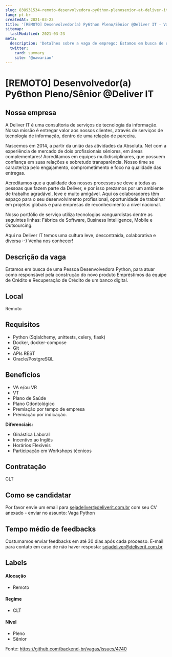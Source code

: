 ```yaml
---
slug: 838931534-remoto-desenvolvedora-py6thon-plenosenior-at-deliver-it
lang: pt-br
createdAt: 2021-03-23
title: '[REMOTO] Desenvolvedor(a) Py6thon Pleno/Sênior @Deliver IT - Vaga de Emprego'
sitemap:
  lastModified: 2021-03-23
meta:
  description: 'Detalhes sobre a vaga de emprego: Estamos em busca de uma Pessoa Desenvolvedora Python, para atuar como responsável pela construção do novo produto Empréstimos da equipe de Crédito e Recuperação de Crédito de um banco digital.'
  twitter:
    card: summary
    site: '@nawarian'
---
```


# [REMOTO] Desenvolvedor(a) Py6thon Pleno/Sênior @Deliver IT

<!--
==================================================
Caso a vaga for remoto durante a pandemia informar no texto "Remoto durante o covid"
==================================================
-->
<!-- 
==================================================
POR FAVOR, SÓ POSTE SE A VAGA FOR PARA BACK-END!

Não faça distinção de gênero no título da vaga.

Use: "Back-End Developer" ao invés de 
"Desenvolvedor Back-End" \o/

Exemplo: `[São Paulo] Back-End Developer @ NOME DA EMPRESA`
==================================================
-->
<!--
==================================================
Caso a vaga for remoto durante a pandemia deixar a linha abaixo
==================================================
-->

## Nossa empresa

A Deliver IT é uma consultoria de serviços de tecnologia da informação. Nossa missão é entregar valor aos nossos clientes, através de serviços de tecnologia de informação, dentro de uma relação de parceira.

Nascemos em 2014, a partir da união das atividades da Absoluta. Net com a experiência de mercado de dois profissionais sêniores, em áreas complementares! Acreditamos em equipes multidisciplinares, que possuem confiança em suas relações e sobretudo transparência. Nosso time se caracteriza pelo engajamento, comprometimento e foco na qualidade das entregas.

Acreditamos que a qualidade dos nossos processos se deve a todas as pessoas que fazem parte da Deliver, e por isso prezamos por um ambiente de trabalho agradável, leve e muito amigável. Aqui os colaboradores têm espaço para o seu desenvolvimento profissional, oportunidade de trabalhar em projetos globais e para empresas de reconhecimento a nível nacional.

Nosso portfólio de serviço utiliza tecnologias vanguardistas dentre as seguintes linhas: Fábrica de Software, Business Intelligence, Mobile e Outsourcing.

Aqui na Deliver IT temos uma cultura leve, descontraída, colaborativa e diversa :-) Venha nos conhecer!

## Descrição da vaga

Estamos em busca de uma Pessoa Desenvolvedora Python, para atuar como responsável pela construção do novo produto Empréstimos da equipe de Crédito e Recuperação de Crédito de um banco digital.

## Local

Remoto

## Requisitos

- Python (Sqlalchemy, unittests, celery, flask)
- Docker, docker-compose
- Git
- APIs REST
- Oracle/PostgreSQL

## Benefícios

- VA e/ou VR
- VT
- Plano de Saúde
- Plano Odontológico
- Premiação por tempo de empresa
- Premiação por indicação.

**Diferenciais:**

- Ginástica Laboral
- Incentivo ao Inglês
- Horários Flexíveis
- Participação em Workshops técnicos

## Contratação

CLT

## Como se candidatar

Por favor envie um email para sejadeliver@deliverit.com.br com seu CV anexado - enviar no assunto: Vaga Python

## Tempo médio de feedbacks

Costumamos enviar feedbacks em até 30 dias após cada processo.
E-mail para contato em caso de não haver resposta: sejadeliver@deliverit.com.br

## Labels
<!-- retire os labels que não fazem sentido à vaga -->

#### Alocação
- Remoto

#### Regime
- CLT

#### Nível
- Pleno
- Sênior




Fonte: https://github.com/backend-br/vagas/issues/4740